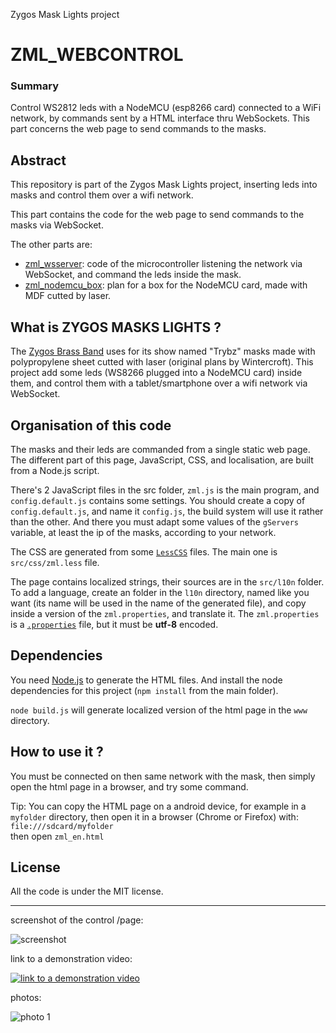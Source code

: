 Zygos Mask Lights project

ZML_WEBCONTROL
==============

### Summary

Control WS2812 leds with a NodeMCU (esp8266 card) connected to a WiFi network, by commands sent by a HTML interface thru WebSockets.
This part concerns the web page to send commands to the masks.


Abstract
--------

This repository is part of the Zygos Mask Lights project, inserting leds into masks and control them over a wifi network.

This part contains the code for the web page to send commands to the masks via WebSocket.

The other parts are:
- [zml_wsserver](https://github.com/joliclic/zml_wsserver): code of the microcontroller listening the network via WebSocket, and command the leds inside the mask.
- [zml_nodemcu_box](https://github.com/joliclic/zml_nodemcu_box): plan for a box for the NodeMCU card, made with MDF cutted by laser.


What is ZYGOS MASKS LIGHTS ?
----------------------------

The [Zygos Brass Band](http://zygos.fr)  uses for its show named "Trybz" masks made with polypropylene sheet cutted with laser (original plans by Wintercroft). This project add some leds (WS8266 plugged into a NodeMCU card) inside them, and control them with a tablet/smartphone over a wifi network via WebSocket.


Organisation of this code
-------------------------

The masks and their leds are commanded from a single static web page.
The different part of this page, JavaScript, CSS, and localisation, are built from a Node.js script.

There's 2 JavaScript files in the src folder, `zml.js` is the main program, and `config.default.js` contains some settings. You should create a copy of `config.default.js`, and name it `config.js`, the build system will use it rather than the other. And there you must adapt some values of the `gServers` variable, at least the ip of the masks, according to your network.

The CSS are generated from some [`LessCSS`](http://lesscss.org/) files. The main one is `src/css/zml.less` file.

The page contains localized strings, their sources are in the `src/l10n` folder.
To add a language, create an folder in the `l10n` directory, named like you want (its name will be used in the name of the generated file), and copy inside a version of the `zml.properties`, and translate it.
The `zml.properties` is a [`.properties`](https://en.wikipedia.org/wiki/.properties) file, but it must be **utf-8** encoded.


Dependencies
------------

You need [Node.js](https://nodejs.org) to generate the HTML files. And install the node dependencies for this project (`npm install` from the main folder).

`node build.js` will generate localized version of the html page in the `www` directory.


How to use it ?
--------------- 

You must be connected on then same network with the mask, then simply open the html page in a browser, and try some command.

Tip:
You can copy the HTML page on a android device, for example in a `myfolder` directory, then open it in a browser (Chrome or Firefox) with:  
`file:///sdcard/myfolder`  
then open `zml_en.html`


License
-------

All the code is under the MIT license.


---

screenshot of the control /page:

![screenshot](media/screenshot.png)

link to a demonstration video:

[![link to a demonstration video](https://i.ytimg.com/vi/-qXGG1oTjpg/hqdefault.jpg)](https://youtu.be/-qXGG1oTjpg "Zygos Mask Lights video link")

photos:

![photo 1](media/340px-zygos_mask_1.jpeg)
